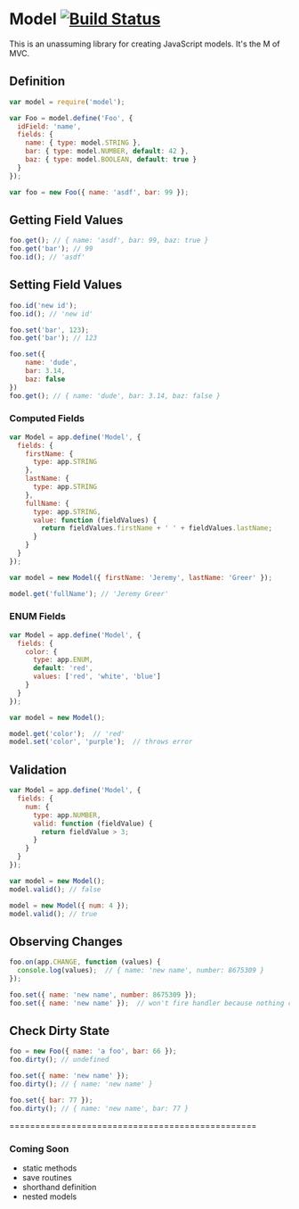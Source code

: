 # Model [![Build Status](https://travis-ci.org/reergymerej/models.svg?branch=master)](https://travis-ci.org/reergymerej/models)

This is an unassuming library for creating JavaScript models.  It's the M of MVC.

## Definition

```js
var model = require('model');

var Foo = model.define('Foo', {
  idField: 'name',
  fields: {
    name: { type: model.STRING },
    bar: { type: model.NUMBER, default: 42 },
    baz: { type: model.BOOLEAN, default: true }
  }
});

var foo = new Foo({ name: 'asdf', bar: 99 });
```

## Getting Field Values

```js
foo.get(); // { name: 'asdf', bar: 99, baz: true }
foo.get('bar'); // 99
foo.id(); // 'asdf'
```

## Setting Field Values

```js
foo.id('new id');
foo.id(); // 'new id'

foo.set('bar', 123);
foo.get('bar'); // 123

foo.set({
    name: 'dude',
    bar: 3.14,
    baz: false
})
foo.get(); // { name: 'dude', bar: 3.14, baz: false }
```

### Computed Fields

```js
var Model = app.define('Model', {
  fields: {
    firstName: {
      type: app.STRING
    },
    lastName: {
      type: app.STRING
    },
    fullName: {
      type: app.STRING,
      value: function (fieldValues) {
        return fieldValues.firstName + ' ' + fieldValues.lastName;
      }
    }
  }
});

var model = new Model({ firstName: 'Jeremy', lastName: 'Greer' });

model.get('fullName'); // 'Jeremy Greer'
```

### ENUM Fields

```js
var Model = app.define('Model', {
  fields: {
    color: {
      type: app.ENUM,
      default: 'red',
      values: ['red', 'white', 'blue']
    }
  }
});

var model = new Model();

model.get('color');  // 'red'
model.set('color', 'purple');  // throws error
```

## Validation

```js
var Model = app.define('Model', {
  fields: {
    num: {
      type: app.NUMBER,
      valid: function (fieldValue) {
        return fieldValue > 3;
      }
    }
  }
});

var model = new Model();
model.valid(); // false

model = new Model({ num: 4 });
model.valid(); // true
```

## Observing Changes

```js
foo.on(app.CHANGE, function (values) {
  console.log(values);  // { name: 'new name', number: 8675309 }
});

foo.set({ name: 'new name', number: 8675309 });
foo.set({ name: 'new name' });  // won't fire handler because nothing changed
```

## Check Dirty State

```js
foo = new Foo({ name: 'a foo', bar: 66 });
foo.dirty(); // undefined

foo.set({ name: 'new name' });
foo.dirty(); // { name: 'new name' }

foo.set({ bar: 77 });
foo.dirty(); // { name: 'new name', bar: 77 }
```

================================================

### Coming Soon

* static methods
* save routines
* shorthand definition
* nested models
